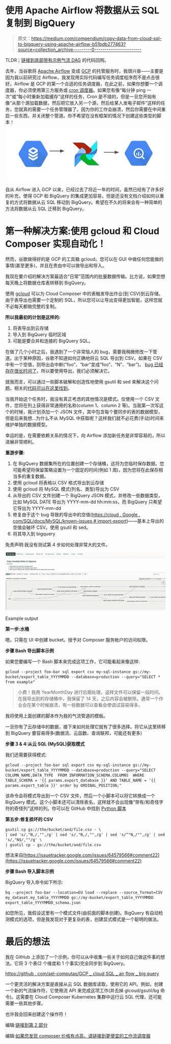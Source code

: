 # 使用 Apache Airflow 将数据从云 SQL 复制到 BigQuery

> 原文：<https://medium.com/compendium/copy-data-from-cloud-sql-to-bigquery-using-apache-airflow-b51bdb277463?source=collection_archive---------0----------------------->

TLDR；[链接到底部带有示例气流 DAG](https://github.com/ael-computas/gcp_cloudsql_airflow_bigquery) 的代码回购。

去年，当谷歌将 [Apache Airflow](https://airflow.apache.org/) 变成 [GCP](https://console.cloud.google.com/) 的托管服务时，我很兴奋——主要是因为我以前研究过 Airflow，我发现用实际代码编写任务调度程序而不是点击很好。Airflow 是 GCP 的第一个合适的任务调度器，在此之前，如果你想要一个调度器，你必须使用第三方服务或 [cron 调度器](https://cloud.google.com/scheduler/)。如果您有像“每分钟 ping 一次”或“每小时重新加载缓存”这样的任务，Cron 是不错的，但是一旦您开始有像“从那个源加载数据，然后把它放入另一个源，然后给某人发电子邮件”这样的任务，您就真的需要一个任务管理器了。因为你的工作会崩溃，然后你需要在中间重启一些东西，并关闭整个管道。你不希望在没有框架的情况下创建这些类型的脚本！

![](img/4feae03b6cb16a56110080394ccd9822.png)

自从 Airflow 进入 GCP 以来，已经过去了将近一年的时间，虽然已经有了许多好的补充，使得 GCP 和 BigQuery 的集成更加容易，但是还没有文档介绍如何以重复的方式将数据从云 SQL 移动到 BigQuery。希望在不久的将来会有一种简单的方法将数据从云 SQL 迁移到 BigQuery。

# 第一种解决方案:使用 gcloud 和 Cloud Composer 实现自动化！

然而，谷歌做得好的是 GCP 的工具箱 gcloud。您可以在 GUI 中做任何您能做的事情(甚至更多)，并且在贵由中可以做导出和导入。

我现在要介绍的解决方案最适合“日常”范围内的批量数据传输。比方说，如果您想每天晚上将数据仓库表转移到 BigQuery。

使用 [gcloud](https://cloud.google.com/sdk/gcloud/) 可以为 Cloud Composer 中的表触发导出作业(到 CSV)到云存储。由于表导出也需要一个定制的 SQL，所以您可以让导出变得更加智能，这样您就不必每天都做完整的复制。

**所以我最初的计划是这样的:**

1.  将表导出到云存储
2.  导入到 BigQuery 临时区域
3.  可能是要合并和连接的 BigQuery SQL。

在做了几个小时之后，我遇到了一个非常恼人的 bug，需要我稍微修改一下管道。出于某种原因，谷歌不知道如何正确地将云 SQL 导出到 CSV。如果在 CSV 中有一个空值，则导出会中断(“foo”、“bar”变成“foo”、“N”、“bar”)。 [bug 已经存在很长时间了](https://issuetracker.google.com/70153040)，所以要使用导出，我们必须解决它。

就我而言，可以通过一些脚本破解和创造性地使用 gsutil 和 sed 来解决这个问题。相关的[代码可以在这里找到](https://github.com/ael-computas/gcp_cloudsql_airflow_bigquery/blob/f706487b14cd8c2912a0d036ee698a2337af0954/dags/cloudsql_to_bigquery.py#L231)。

当我开始这个任务时，我没有真正考虑的其他情况是模式。仅使用一个 CSV 文件，您将在列上获得非常通用的名称(column 1、column 2 等)。当我第一次写这个的时候，我计划添加一个 JSON 文件，其中包含每个要同步的表的数据模型，但是后来我想…为什么不从 MySQL 中获取呢？这样我们就不必花费(手动)时间来维护单独的数据模型。

幸运的是，在需要依赖关系的情况下，向 Airflow 添加新任务是非常容易的，所以进展非常顺利。

**重游步骤:**

1.  在 BigQuery 数据集所在的位置创建一个存储桶，这将为您临时保存数据。您可能希望将保留策略设置为一个固定的时间(例如 1 周)，因为您将在此保存相当多的重复数据。
2.  使用 gcloud 将表格以 CSV 格式导出到云存储
3.  使用 gcloud 将 MySQL 模式(列名、类型)导出为 CSV
4.  从导出的 CSV 文件创建一个 BigQuery JSON 模式，并修改一些数据类型，比如 MySQL DATE 导出为 YYYY-mm-dd hh:mm:ss，而 BigQuery 只希望它导出为 YYYY-mm-dd
5.  修复由于这个 bug 导致的导出中的空值([https://cloud . Google . com/SQL/docs/MySQL/known-issues # import-export](https://cloud.google.com/sql/docs/mysql/known-issues#import-export))——基本上导出的空值会破坏 CSV。使用 gsutil 和 sed。
6.  将其导入到 bigquery

免责声明:我没有测试第 4 步如何处理非常大的文件。

![](img/fa2f1baa3fa2d030ceb2a492e703afc3.png)

Example output

**第一步:水桶**

嗯。只需在 UI 中创建 bucket。授予对 Composer 服务帐户的访问权限。

**步骤 Bash 导出脚本示例**

如果您要编写一个 Bash 脚本来完成这项工作，它可能看起来像这样:

```
gcloud --project foo-bar sql export csv my-sql-instance gs://my-bucket/export_table_YYYYMMDD --database=production --query="SELECT * from example"
```

> 小费！我用 YearMonthDay 进行后期处理，这样文件可以保留一段时间。在我导出到的存储桶中，我保留了 14 天，之后内容会被删除。通常一个作业会在某个时候崩溃，有一些数据可以查看会使调试容易得多。

我将使用上面创建的脚本作为我的气流管道的模板。

一旦你有了云存储中的数据，接下来如何处理它就有了很多选择。将它从这里转移到 BigQuery 要容易得多(数据流、云函数、查询联邦，可能还有更多)

**步骤 3 & 4:从云 SQL (MySQL)获取模式**

我们还需要获得模式:

```
gcloud --project foo-bar sql export csv my-sql-instance gs://my-bucket/export_table_YYYYMMDD --database=production --query="SELECT COLUMN_NAME,DATA_TYPE  FROM INFORMATION_SCHEMA.COLUMNS  WHERE TABLE_SCHEMA = '{{ params.export_database }}' AND TABLE_NAME = '{{ params.export_table }}' order by ORDINAL_POSITION;"
```

该命令会将模式导出到一个 CSV 文件，然后一个小脚本可以将它转换成一个 BigQuery 模式。这个小脚本还可以清除表名，这样就不会出现像“带有/和奇怪字符的奇怪列”这样的列。你可以在 GitHub 中找到 [Python 脚本](https://github.com/ael-computas/gcp_cloudsql_airflow_bigquery/blob/f706487b14cd8c2912a0d036ee698a2337af0954/dags/cloudsql_to_bigquery.py#L160)

**第五步:修复损坏的 CSV**

```
gsutil cp gs://the/bucket/and/file.csv - \
| sed 's/,"N,/,"",/g' | sed 's/,"N,/,"",/g' | sed 's/^"N,/"",/g' | sed 's/,"N$/,""/g' \
| gsutil cp - gs://the/bucket/and/file.csv
```

想法来自[https://issuetracker.google.com/issues/64579566#comment22](https://issuetracker.google.com/issues/64579566#comment22)

**步骤 Bash 导入脚本示例**

BigQuery 导入命令如下所示:

```
bq --project foo-bar --location=EU load --replace --source_format=CSV my_dataset.my_table_YYYYMMDD gs://my-bucket/export_table_YYYYMMDD export_table_YYYYMMDD_schema.json
```

如您所见，我假设这里有一个模式文件(由前面的脚本创建)。BigQuery 有自动检测模式的选项，但是我发现对于更复杂的表，创建显式模式是一个聪明的做法。

# 最后的想法

我在 GitHub 上添加了一个示例，你可以从中收集一些关于如何自己做这件事的想法。它将 3 个表(2 个维度和 1 个事实)完全同步到 BigQuery。

[https://github . com/ael-computas/GCP _ cloud SQL _ air flow _ big query](https://github.com/ael-computas/gcp_cloudsql_airflow_bigquery)

一个更灵活的解决方案是直接从云 SQL 数据库读取，使用它的 API。例如，创建一个新的气流操作符，它使用流 API 来完成这项工作(并去掉 glcoud/gsutil/bg 命令)。这需要在 Cloud Composer Kubernetes 集群中运行云 SQL 代理，还可能需要一些其他步骤。

也许我会回来创建这个操作符！

编辑:[链接到第 2 部分](/@ael_78866/copy-data-from-cloud-sql-to-bigquery-using-apache-airflow-cloud-composer-part-2-33aa02bf456a)

编辑:[如果您发现 composer 价格有点高，请链接到更便宜的工作流调度器](/@ael_78866/argo-workflows-as-alternative-to-cloud-composer-db4db2bea1af)